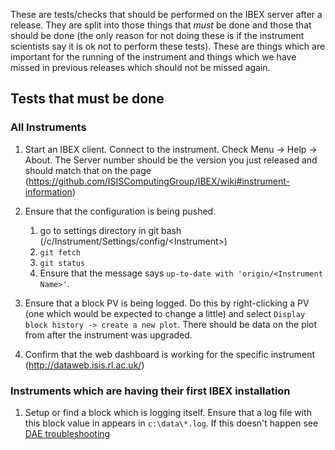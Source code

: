 These are tests/checks that should be performed on the IBEX server after a release. They are split into those things that *must* be done and those that should be done (the only reason for not doing these is if the instrument scientists say it is ok not to perform these tests). These are things which are important for the running of the instrument and things which we have missed in previous releases which should not be missed again.

## Tests that must be done

### All Instruments

1. Start an IBEX client. Connect to the instrument. Check Menu -> Help -> About. The Server number should be the version you just released and should match that on the page (https://github.com/ISISComputingGroup/IBEX/wiki#instrument-information)

1. Ensure that the configuration is being pushed. 
    1. go to settings directory in git bash (/c/Instrument/Settings/config/\<Instrument\>)
    1. `git fetch`
    1. `git status`
    1. Ensure that the message says `up-to-date with 'origin/<Instrument Name>'`.
1. Ensure that a block PV is being logged. Do this by right-clicking a PV (one which would be expected to change a little) and select `Display block history -> create a new plot`. There should be data on the plot from after the instrument was upgraded.
1. Confirm that the web dashboard is working for the specific instrument (http://dataweb.isis.rl.ac.uk/)

### Instruments which are having their first IBEX installation
1. Setup or find a block which is logging itself. Ensure that a log file with this block value in appears in `c:\data\*.log`. If this doesn't happen see [DAE troubleshooting](DAE-Trouble-Shooting)